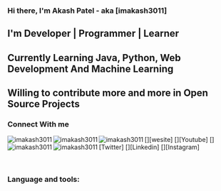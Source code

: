  ### Hi there, I'm Akash Patel - aka [imakash3011]

 ## I'm Developer | Programmer | Learner
 ## Currently Learning Java, Python, Web Development And Machine Learning
 ## Willing to contribute more and more in Open Source Projects

### Connect With me
[<img align="left" alt="imakash3011" widht="22px" src="#" />][wesite]
[<img align="left" alt="imakash3011" widht="22px" src="#" />][Youtube]
[<img align="left" alt="imakash3011" widht="22px" src="#" />][Twitter]
[<img align="left" alt="imakash3011" widht="22px" src="#" />][Linkedin]
[<img align="left" alt="imakash3011" widht="22px" src="#" />][Instagram]

<br>

### Language and tools:



